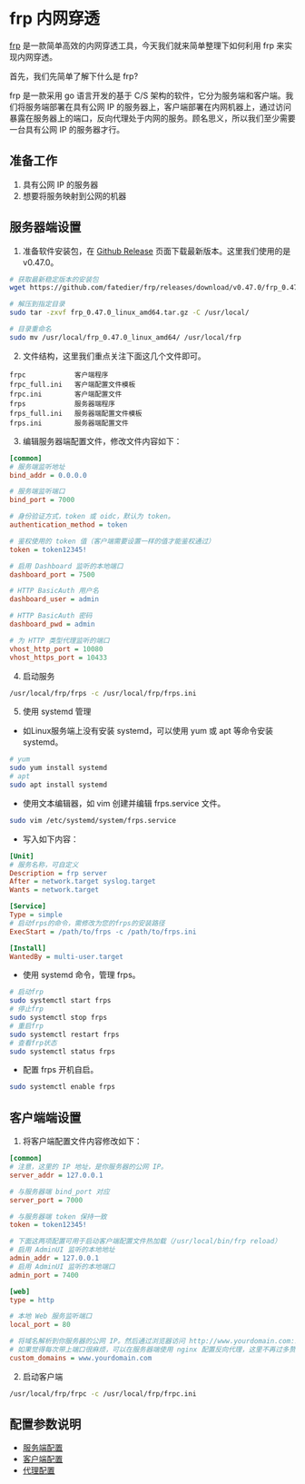 # frp 内网穿透

[frp](https://gofrp.org/) 是一款简单高效的内网穿透工具，今天我们就来简单整理下如何利用 frp 来实现内网穿透。

首先，我们先简单了解下什么是 frp?

frp 是一款采用 go 语言开发的基于 C/S 架构的软件，它分为服务端和客户端。我们将服务端部署在具有公网 IP 的服务器上，客户端部署在内网机器上，通过访问暴露在服务器上的端口，反向代理处于内网的服务。顾名思义，所以我们至少需要一台具有公网 IP 的服务器才行。

## 准备工作

1. 具有公网 IP 的服务器
2. 想要将服务映射到公网的机器

## 服务器端设置

1. 准备软件安装包，在 [Github Release](https://github.com/fatedier/frp/releases) 页面下载最新版本。这里我们使用的是 v0.47.0。

```bash
# 获取最新稳定版本的安装包
wget https://github.com/fatedier/frp/releases/download/v0.47.0/frp_0.47.0_linux_amd64.tar.gz

# 解压到指定目录
sudo tar -zxvf frp_0.47.0_linux_amd64.tar.gz -C /usr/local/

# 目录重命名
sudo mv /usr/local/frp_0.47.0_linux_amd64/ /usr/local/frp
```

2. 文件结构，这里我们重点关注下面这几个文件即可。

```code
frpc            客户端程序
frpc_full.ini   客户端配置文件模板
frpc.ini        客户端配置文件
frps            服务器端程序
frps_full.ini   服务器端配置文件模板
frps.ini        服务器端配置文件
```

3. 编辑服务器端配置文件，修改文件内容如下：

```ini
[common]
# 服务端监听地址
bind_addr = 0.0.0.0

# 服务端监听端口
bind_port = 7000

# 身份验证方式，token 或 oidc，默认为 token。
authentication_method = token

# 鉴权使用的 token 值（客户端需要设置一样的值才能鉴权通过）
token = token12345!

# 启用 Dashboard 监听的本地端口
dashboard_port = 7500

# HTTP BasicAuth 用户名
dashboard_user = admin

# HTTP BasicAuth 密码
dashboard_pwd = admin

# 为 HTTP 类型代理监听的端口
vhost_http_port = 10080
vhost_https_port = 10433
```

4. 启动服务

```bash
/usr/local/frp/frps -c /usr/local/frp/frps.ini
```

5. 使用 systemd 管理

- 如Linux服务端上没有安装 systemd，可以使用 yum 或 apt 等命令安装 systemd。

```bash
# yum
sudo yum install systemd
# apt
sudo apt install systemd
```

- 使用文本编辑器，如 vim 创建并编辑 frps.service 文件。

```bash
sudo vim /etc/systemd/system/frps.service
```

- 写入如下内容：

```ini
[Unit]
# 服务名称，可自定义
Description = frp server
After = network.target syslog.target
Wants = network.target

[Service]
Type = simple
# 启动frps的命令，需修改为您的frps的安装路径
ExecStart = /path/to/frps -c /path/to/frps.ini

[Install]
WantedBy = multi-user.target
```

- 使用 systemd 命令，管理 frps。

```bash
# 启动frp
sudo systemctl start frps
# 停止frp
sudo systemctl stop frps
# 重启frp
sudo systemctl restart frps
# 查看frp状态
sudo systemctl status frps
```

- 配置 frps 开机自启。

```bash
sudo systemctl enable frps
```

## 客户端端设置

1. 将客户端配置文件内容修改如下：

```ini
[common]
# 注意，这里的 IP 地址，是你服务器的公网 IP。
server_addr = 127.0.0.1

# 与服务器端 bind_port 对应
server_port = 7000

# 与服务器端 token 保持一致
token = token12345!

# 下面这两项配置可用于启动客户端配置文件热加载（/usr/local/bin/frp reload）
# 启用 AdminUI 监听的本地地址
admin_addr = 127.0.0.1
# 启用 AdminUI 监听的本地端口
admin_port = 7400

[web]
type = http

# 本地 Web 服务监听端口
local_port = 80

# 将域名解析到你服务器的公网 IP。然后通过浏览器访问 http://www.yourdomain.com:10080 就可以访问你内网服务器上的网站了。
# 如果觉得每次带上端口很麻烦，可以在服务器端使用 nginx 配置反向代理，这里不再过多赘述。
custom_domains = www.yourdomain.com
```

2. 启动客户端

```bash
/usr/local/frp/frpc -c /usr/local/frp/frpc.ini
```

## 配置参数说明

- [服务端配置](https://gofrp.org/docs/reference/server-configures/)
- [客户端配置](https://gofrp.org/docs/reference/client-configures/)
- [代理配置](https://gofrp.org/docs/reference/proxy/)